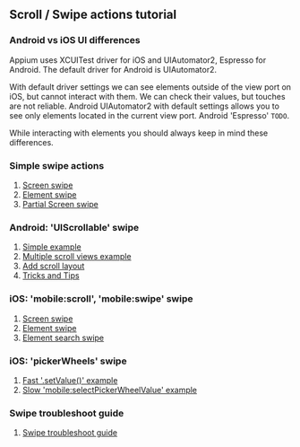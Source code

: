 ## Scroll / Swipe actions tutorial

### Android vs iOS UI differences

Appium uses XCUITest driver for iOS and UIAutomator2, Espresso for
Android. The default driver for Android is UIAutomator2.

With default driver settings we can see elements outside of the view
port on iOS, but cannot interact with them. We can check their values,
but touches are not reliable. Android UIAutomator2 with default settings
allows you to see only elements located in the current view port.
Android 'Espresso' `TODO`.

While interacting with elements you should always keep in mind these
differences.

### Simple swipe actions

1. [Screen swipe](swipe/simple-screen.md)
2. [Element swipe](swipe/simple-element.md)
3. [Partial Screen swipe](swipe/simple-partial-screen.md)

### Android: 'UIScrollable' swipe

1. [Simple example](swipe/android-simple.md)
2. [Multiple scroll views example](swipe/android-multiple.md)
3. [Add scroll layout](swipe/android-layout-direction.md)
4. [Tricks and Tips](swipe/android-tricks.md)

### iOS: 'mobile:scroll', 'mobile:swipe' swipe

1. [Screen swipe](swipe/ios-mobile-screen.md)
2. [Element swipe](swipe/ios-mobile-element.md)
3. [Element search swipe](swipe/ios-mobile-element-search.md)

### iOS: 'pickerWheels' swipe

1. [Fast '.setValue()' example](swipe/ios-picker-wheels-set-value.md)
2. [Slow 'mobile:selectPickerWheelValue' example](swipe/ios-picker-wheels-mobile.md)

### Swipe troubleshoot guide

1. [Swipe troubleshoot guide](swipe/swipe-troubleshoot-guide.md)

